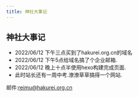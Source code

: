 ```yaml
---
title: 神社大事记
---
```



## 神社大事记

- 2022/06/12 下午三点买到了hakurei.org.cn的域名
- 2022/06/12 下午5点给域名搞了个企业邮箱.
- 2022/06/12 晚上十点半使用hexo构建完成页面.
- 此时站长还有一周中考.潦潦草草搞得一个网站.

邮件:[reimu@hakurei.org.cn](mailto:reimu@hakurei.org.cn)
